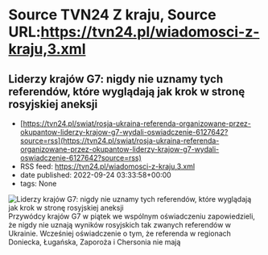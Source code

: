 # Source TVN24 Z kraju, Source URL:https://tvn24.pl/wiadomosci-z-kraju,3.xml

## Liderzy krajów G7: nigdy nie uznamy tych referendów, które wyglądają jak krok w stronę rosyjskiej aneksji
 - [https://tvn24.pl/swiat/rosja-ukraina-referenda-organizowane-przez-okupantow-liderzy-krajow-g7-wydali-oswiadczenie-6127642?source=rss](https://tvn24.pl/swiat/rosja-ukraina-referenda-organizowane-przez-okupantow-liderzy-krajow-g7-wydali-oswiadczenie-6127642?source=rss)
 - RSS feed: https://tvn24.pl/wiadomosci-z-kraju,3.xml
 - date published: 2022-09-24 03:33:58+00:00
 - tags: None

<img alt="Liderzy krajów G7: nigdy nie uznamy tych referendów, które wyglądają jak krok w stronę rosyjskiej aneksji" src="https://tvn24.pl/najnowsze/cdn-zdjecie-87z865-tak-zwane-referendum-w-regionie-luganskim-6127638/alternates/LANDSCAPE_1280" />
    Przywódcy krajów G7 w piątek we wspólnym oświadczeniu zapowiedzieli, że nigdy nie uznają wyników rosyjskich tak zwanych referendów w Ukrainie. Wcześniej oświadczenie o tym, że referenda w regionach Doniecka, Ługańska, Zaporoża i Chersonia nie mają 
